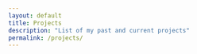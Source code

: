 ```yaml
---
layout: default
title: Projects
description: "List of my past and current projects"
permalink: /projects/
---
```

